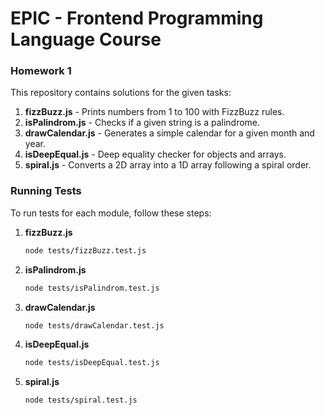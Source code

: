 # EPIC - Frontend Programming Language Course

### Homework 1

This repository contains solutions for the given tasks:

1. **fizzBuzz.js** - Prints numbers from 1 to 100 with FizzBuzz rules.
2. **isPalindrom.js** - Checks if a given string is a palindrome.
3. **drawCalendar.js** - Generates a simple calendar for a given month and year.
4. **isDeepEqual.js** - Deep equality checker for objects and arrays.
5. **spiral.js** - Converts a 2D array into a 1D array following a spiral order.

### Running Tests

To run tests for each module, follow these steps:

1. **fizzBuzz.js**
    ```sh
    node tests/fizzBuzz.test.js
    ```

2. **isPalindrom.js**
    ```sh
    node tests/isPalindrom.test.js
    ```

3. **drawCalendar.js**
    ```sh
    node tests/drawCalendar.test.js
    ```

4. **isDeepEqual.js**
    ```sh
    node tests/isDeepEqual.test.js
    ```

5. **spiral.js**
    ```sh
    node tests/spiral.test.js
    ```